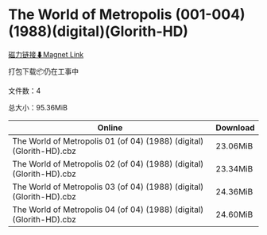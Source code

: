 # The World of Metropolis (001-004)(1988)(digital)(Glorith-HD)

[磁力链接⬇Magnet Link](magnet:?xt=urn:btih:c3f973b4a5f0f97ad708c0430a0f076a233e7ff1&dn=The%20World%20of%20Metropolis%20%28001-004%29%281988%29%28digital%29%28Glorith-HD%29)

打包下载📦仍在工事中

文件数：4

总大小：95.36MiB

Online | Download
--- | ---
The World of Metropolis 01 (of 04) (1988) (digital) (Glorith-HD).cbz | 23.06MiB
The World of Metropolis 02 (of 04) (1988) (digital) (Glorith-HD).cbz | 23.34MiB
The World of Metropolis 03 (of 04) (1988) (digital) (Glorith-HD).cbz | 24.36MiB
The World of Metropolis 04 (of 04) (1988) (digital) (Glorith-HD).cbz | 24.60MiB